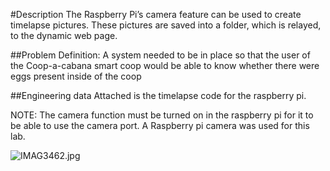 #Description
The Raspberry Pi’s camera feature can be used to create timelapse pictures. These pictures are saved into a folder, which is relayed, to the dynamic web page.  

##Problem Definition: A system needed to be in place so that the user of the Coop-a-cabana smart coop would be able to know whether there were eggs present inside of the coop

##Engineering data
Attached is the timelapse code for the raspberry pi. 

NOTE: The camera function must be turned on in the raspberry pi for it to be able to use the camera port. 
A Raspberry pi camera was used for this lab.

![IMAG3462.jpg](https://bitbucket.org/repo/BgdaKR7/images/442406342-IMAG3462.jpg)